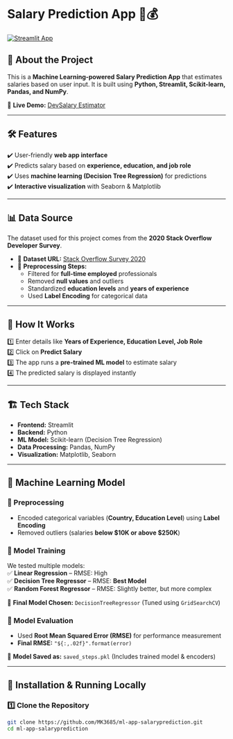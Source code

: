 # Salary Prediction App 🎯💰  

[![Streamlit App](https://static.streamlit.io/badges/streamlit_badge_black_white.svg)](https://ml-app-salaryprediction-mk3685.streamlit.app/)

## 🚀 About the Project  
This is a **Machine Learning-powered Salary Prediction App** that estimates salaries based on user input. It is built using **Python, Streamlit, Scikit-learn, Pandas, and NumPy**.

🔗 **Live Demo:** [DevSalary Estimator](https://ml-app-salaryprediction-mk3685.streamlit.app/)

---

## 🛠️ Features  
✔️ User-friendly **web app interface**  
✔️ Predicts salary based on **experience, education, and job role**  
✔️ Uses **machine learning (Decision Tree Regression)** for predictions  
✔️ **Interactive visualization** with Seaborn & Matplotlib  

---

## 📊 Data Source  

The dataset used for this project comes from the **2020 Stack Overflow Developer Survey**.  
- 📂 **Dataset URL:** [Stack Overflow Survey 2020](https://survey.stackoverflow.co/datasets/stack-overflow-developer-survey-2020.zip)  
- 📑 **Preprocessing Steps:**  
  - Filtered for **full-time employed** professionals  
  - Removed **null values** and outliers  
  - Standardized **education levels** and **years of experience**  
  - Used **Label Encoding** for categorical data  

---

## 📌 How It Works  

1️⃣ Enter details like **Years of Experience, Education Level, Job Role**  
2️⃣ Click on **Predict Salary**  
3️⃣ The app runs a **pre-trained ML model** to estimate salary  
4️⃣ The predicted salary is displayed instantly  

---

## 🏗️ Tech Stack  
- **Frontend:** Streamlit  
- **Backend:** Python  
- **ML Model:** Scikit-learn (Decision Tree Regression)  
- **Data Processing:** Pandas, NumPy  
- **Visualization:** Matplotlib, Seaborn  

---

## 🧠 Machine Learning Model  

### 🔹 Preprocessing  
- Encoded categorical variables (**Country, Education Level**) using **Label Encoding**  
- Removed outliers (salaries **below $10K or above $250K**)  

### 🔹 Model Training  
We tested multiple models:  
✅ **Linear Regression** – RMSE: High  
✅ **Decision Tree Regressor** – RMSE: **Best Model**  
✅ **Random Forest Regressor** – RMSE: Slightly better, but more complex  

📌 **Final Model Chosen:** `DecisionTreeRegressor` (Tuned using `GridSearchCV`)  

### 🔹 Model Evaluation  
- Used **Root Mean Squared Error (RMSE)** for performance measurement  
- **Final RMSE:** `"${:,.02f}".format(error)`  

📂 **Model Saved as:** `saved_steps.pkl` (Includes trained model & encoders)  

---

## 🔧 Installation & Running Locally  

### 1️⃣ Clone the Repository  
```sh
git clone https://github.com/MK3685/ml-app-salaryprediction.git
cd ml-app-salaryprediction
